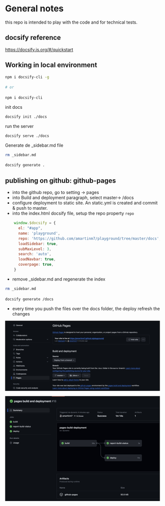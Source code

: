 # General notes

this repo is intended to play with the code and for technical tests.

## docsify reference

https://docsify.js.org/#/quickstart

## Working in local environment

```bash
npm i docsify-cli -g

# or

npm i docsify-cli 
```

init docs
```bash
docsify init ./docs
```

run the server
```bash
docsify serve ./docs
```

Generate de _sidebar.md file
```bash
rm _sidebar.md 

docsify generate .
```

## publishing on github: github-pages

- into the github repo, go to setting -> pages
- into Build and deployment paragraph, select master-> /docs
- configure deployment to static site. An static.yml is created and commit & push to master.
- into the index.html docsify file, setup the repo property `repo`

```javascript
    window.$docsify = {
      el: "#app",
      name: 'playground',
      repo: 'https://github.com/amartinm7/playground/tree/master/docs',
      loadSidebar: true,
      subMaxLevel: 3,
      search: 'auto',
      loadNavbar: true,
      coverpage: true,
    }
```

- remove _sidebar.md and regenerate the index
 
```bash
rm _sidebar.md 

docsify generate /docs
```

- every time you push the files over the docs folder, the deploy refresh the changes 


![github_pages.jpg](_img%2Fgithub_pages.jpg)


![github_deploy.jpg](_img%2Fgithub_deploy.jpg)
